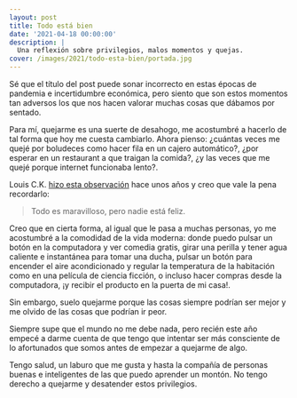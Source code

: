 ```yaml
---
layout: post
title: Todo está bien
date: '2021-04-18 00:00:00'
description: |
  Una reflexión sobre privilegios, malos momentos y quejas.
cover: /images/2021/todo-esta-bien/portada.jpg
---
```


Sé que el título del post puede sonar incorrecto en estas épocas de pandemia e
incertidumbre económica, pero siento que son estos momentos tan adversos los 
que nos hacen valorar muchas cosas que dábamos por sentado.

Para mí, quejarme es una suerte de desahogo, me acostumbré a hacerlo de tal
forma que hoy me cuesta cambiarlo. Ahora pienso: ¿cuántas veces me quejé por
boludeces como hacer fila en un cajero automático?, ¿por esperar en un restaurant
a que traigan la comida?, ¿y las veces que me quejé porque internet funcionaba lento?.

Louis C.K. [hizo esta observación](https://www.youtube.com/watch?v=q8LaT5Iiwo4)
hace unos años y creo que vale la pena recordarlo:

> Todo es maravilloso, pero nadie está feliz.

Creo que en cierta forma, al igual que le pasa a muchas personas, yo me
acostumbré a la comodidad de la vida moderna: donde puedo pulsar un botón en la
computadora y ver comedia gratis, girar una perilla y tener agua caliente e instantánea
para tomar una ducha, pulsar un botón para encender el aire acondicionado y regular
la temperatura de la habitación como en una película de ciencia ficción, o
incluso hacer compras desde la computadora, ¡y recibir el producto en la puerta
de mi casa!.

Sin embargo, suelo quejarme porque las cosas siempre podrían ser mejor y me
olvido de las cosas que podrían ir peor.

Siempre supe que el mundo no me debe nada, pero recién este año empecé a darme
cuenta de que tengo que intentar ser más consciente de lo afortunados que somos
antes de empezar a quejarme de algo.

Tengo salud, un laburo que me gusta y hasta la compañía de personas buenas e
inteligentes de las que puedo aprender un montón. No tengo derecho a quejarme
y desatender estos privilegios.


